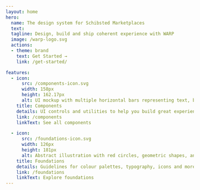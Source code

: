 ```yaml
---
layout: home
hero:
  name: The design system for Schibsted Marketplaces
  text:
  tagline: Design, build and ship coherent experience with WARP
  image: /warp-logo.svg
  actions:
  - theme: brand
    text: Get Started →
    link: /get-started/

features:
  - icon: 
      src: /components-icon.svg
      width: 158px
      height: 162.17px
      alt: UI mockup with multiple horizontal bars representing text, buttons and icons, alongside small colored squares and circular icons at the bottom with one indicating a checkmark and another showing a double-arrow icon.
    title: Components
    details: UI controls and utilities to help you build great experiences
    link: /components
    linkText: See all components 

  - icon: 
      src: /foundations-icon.svg
      width: 126px
      height: 181px
      alt: Abstract illustration with red circles, geometric shapes, and stylized figures.
    title: Foundations
    details: Guidelines for colour palettes, typography, icons and more.
    link: /foundations
    linkText: Explore foundations
---
```


<style>
.VPHomeFeatures .item .VPLink {
  max-width: 557px;
  max-height: 351px;
  background-color: #131B2D;
  border-radius: 8px;
}
.VPHomeFeatures .item .VPLink .box {
  display: grid;
  grid-template-columns: 0.9fr 1.1fr;
  grid-template-areas:
    "title icon"
    "details icon"
    "link icon"
    "link-text icon";
  padding: 60px 38px 60px 38px;
  }
.VPHomeFeatures .item .VPLink .box .VPImage {
  grid-area: icon;
  justify-self: end;
}
.VPHomeFeatures .item .VPLink .box .title {
  grid-area: title;
  color: #F6D553;
  font-size: 36px;
  line-height: 52px;
}
.VPHomeFeatures .item .VPLink .box .details {
  grid-area: details;
  color: #FFFBD5;
  font-size: 22px;
  line-height: 32px;
}
.VPHomeFeatures .item .VPLink .link-text {
  grid-area: link;
  color: #FFFBD5;
}
.VPHomeFeatures .item .VPLink .link-text-value {
  grid-area: link-text;
  color: #FFFBD5;
  font-size: 16px;
  text-decoration: underline;
}
</style>
